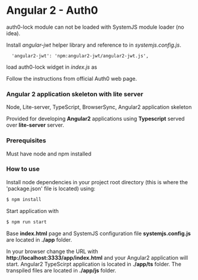 # Angular 2 - Auth0
auth0-lock module can not be loaded with SystemJS module loader (no idea).

Install *angular-jwt* helper library and reference to in *systemjs.config.js*.
```
  'angular2-jwt': 'npm:angular2-jwt/angular2-jwt.js',
```

load auth0-lock widget in *index.js* as 
<script src="https://cdn.auth0.com/js/lock/10.6/lock.min.js"></script>

Follow the instructions from official Auth0 web page.

### Angular 2 application skeleton with lite server

Node, Lite-server, TypeScript, BrowserSync, Angular2 application skeleton

Provided for developing **Angular2** applications using **Typescript** served over **lite-server** server.

### Prerequisites
Must have node and npm installed

### How to use
Install node dependencies in your project root directory (this is where the 'package.json' file is located) using:
```sh
$ npm install
``` 
Start application with 
```sh
$ npm run start
```

Base **index.html** page and SystemJS configuration file **systemjs.config.js** are located in **./app** folder.

In your browser change the URL with **http://localhost:3333/app/index.html** and your Angular2 application will start.
Angular2 TypeScirpt application is located in **./app/ts** folder. The transpiled files are located in **./app/js** folder.
